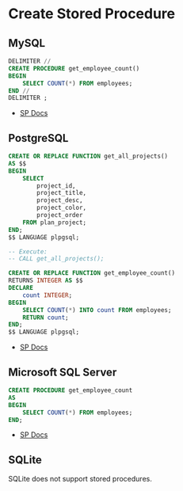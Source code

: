 # Create Stored Procedure

## MySQL

```sql
DELIMITER //
CREATE PROCEDURE get_employee_count()
BEGIN
    SELECT COUNT(*) FROM employees;
END //
DELIMITER ;
```

- [SP Docs](https://dev.mysql.com/doc/refman/8.0/en/create-procedure.html)

## PostgreSQL

```sql
CREATE OR REPLACE FUNCTION get_all_projects()
AS $$
BEGIN
    SELECT 
        project_id,
        project_title,
        project_desc,
        project_color,
        project_order
    FROM plan_project;
END;
$$ LANGUAGE plpgsql;

-- Execute:
-- CALL get_all_projects();
```

```sql
CREATE OR REPLACE FUNCTION get_employee_count()
RETURNS INTEGER AS $$
DECLARE
    count INTEGER;
BEGIN
    SELECT COUNT(*) INTO count FROM employees;
    RETURN count;
END;
$$ LANGUAGE plpgsql;
```

- [SP Docs](https://www.postgresqltutorial.com/postgresql-plpgsql/postgresql-create-procedure/)

## Microsoft SQL Server

```sql
CREATE PROCEDURE get_employee_count
AS
BEGIN
    SELECT COUNT(*) FROM employees;
END;
```

- [SP Docs](https://learn.microsoft.com/en-us/sql/relational-databases/stored-procedures/create-a-stored-procedure?view=sql-server-ver16)

## SQLite
SQLite does not support stored procedures.
